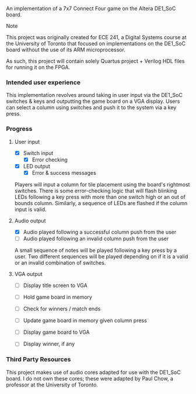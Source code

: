 An implementation of a 7x7 Connect Four game on the Altera DE1_SoC board. 

> [!NOTE]
> This project was originally created for ECE 241, a Digital Systems course at the 
> University of Toronto that focused on implementations on the DE1_SoC board without 
> the use of its ARM microprocessor.

As such, this project will contain solely Quartus project + Verilog HDL files for
running it on the FPGA.


### Intended user experience

This implementation revolves around taking in user input via the DE1_SoC switches &
keys and outputting the game board on a VGA display. Users can select a column using
switches and push it to the system via a key press. 

### Progress

1. User input 
    - [x] Switch input
        - [x] Error checking
    - [x] LED output
        - [x] Error & success messages
    
    Players will input a column for tile placement using the board's rightmost
    switches. There is some error-checking logic that will flash blinking LEDs
    following a key press with more than one switch high or an out of bounds column.
    Similarly, a sequence of LEDs are flashed if the column input is valid.

2. Audio output 
    - [x] Audio played following a successful column push from the user
    - [ ] Audio played following an invalid column push from the user

    A small sequence of notes will be played following a key press by a user. Two
    different sequences will be played depending on if it is a valid or an invalid
    combination of switches.

3. VGA output
    - [ ] Display title screen to VGA
    - [ ] Hold game board in memory
    - [ ] Check for winners / match ends 
    - [ ] Update game board in memory given column press
    - [ ] Display game board to VGA
    - [ ] Display winner, if any


### Third Party Resources

This project makes use of audio cores adapted for use with the DE1_SoC board. I do not own these cores; these were adapted by Paul Chow, a professor at the University of Toronto.